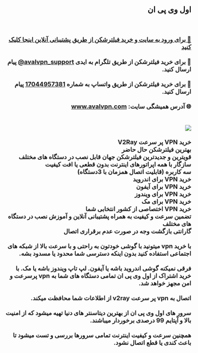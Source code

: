 <div dir="rtl">
<h2>اول وی پی ان</h2>
<br>
<h3>
  <a href="https://www.aval-vpn.com/#buy-vpn" target="_blank">🔗 برای ورود به سایت و خرید فیلترشکن از طریق پشتیبانی آنلاین اینجا کلیک کنید</a>
<br><br>
💬 برای خرید فیلترشکن از طریق تلگرام به ایدی <a href="https://t.me/avalvpn_support" target="_blank" dir="ltr">@avalvpn_support</a> پیام ارسال کنید.
<br><br>
💬 برای خرید فیلترشکن از طریق واتساپ به شماره‌ <a href="https://wa.me/17044957381" target="_blank">17044957381</a> پیام ارسال کنید.
<br><br>
🌐 آدرس همیشگی سایت: <a href="https://www.avalvpn.com" target="_blank">www.avalvpn.com</a>
<br><br><br>
<img src="https://imgurl.ir/uploads/a96615_avalvpn.png">
<br><br>
خرید VPN پر سرعت V2Ray
<br>
بهترین فیلترشکن حال حاضر
<br>
قویترین و جدیدترین فیلترشکن جهان قابل نصب در دستگاه های مختلف
<br>
سازگار با همه اپراتورهای اینترنت بدون قطعی یا افت کیفیت
<br>
سه کاربره (قابلیت اتصال همزمان با 3دستگاه)
<br>
خرید VPN برای اندروید
<br>
خرید VPN برای آیفون
<br>
خرید VPN برای ویندوز
<br>
خرید VPN برای مک
<br>
خرید VPN اختصاصی از کشور انتخابی شما
<br>
تضمین سرعت و کیفیت به همراه پشتیبانی آنلاین و آموزش نصب در دستگاه های مختلف
<br>
گارانتی بازگشت وجه در صورت عدم برقراری اتصال
<br><br>
با خرید vpn میتونید با گوشی خودتون به راحتی و با سرعت بالا از شبکه های اجتماعی استفاده کنید بدون اینکه دسترسی شما محدود یا مسدود بشه.
<br><br>
فرقی نمیکنه گوشی اندروید باشه یا آیفون. لپ تاپ ویندوز باشه یا مک. با خرید اشتراک از اول وی پی ان تمامی دستگاه های شما به vpn پرسرعت و امن مجهز خواهد شد.
<br><br>
اتصال به vpn پر سرعت v2ray از اطلاعات شما محافظت میکند.
<br><br>
سرور های اول وی پی ان از بهترین دیتاسنتر های دنیا تهیه میشود که از امنیت بالا و آپتایم 99 درصدی برخوردار میباشند.
<br><br>
همچنین سرعت و کیفیت اینترنت تمامی سرورها بررسی و تست میشود تا باعث کندی یا قطع اتصال نشود.
</h3>
</div>

